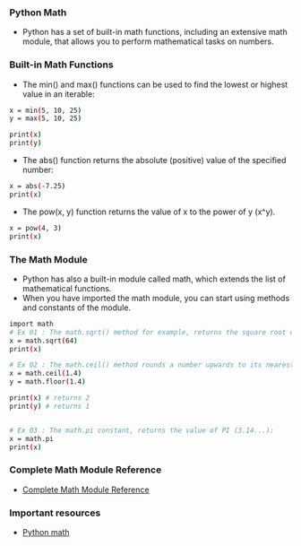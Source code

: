 ### Python Math
* Python has a set of built-in math functions, including an extensive math module, that allows you to perform mathematical tasks on numbers.

### Built-in Math Functions
* The min() and max() functions can be used to find the lowest or highest value in an iterable:
```bash
x = min(5, 10, 25)
y = max(5, 10, 25)

print(x)
print(y) 
```

* The abs() function returns the absolute (positive) value of the specified number:
```bash
x = abs(-7.25)
print(x) 
```

* The pow(x, y) function returns the value of x to the power of y (x^y).
```bash
x = pow(4, 3)
print(x) 
```

### The Math Module
* Python has also a built-in module called math, which extends the list of mathematical functions.
* When you have imported the math module, you can start using methods and constants of the module.
```bash
import math
# Ex 01 : The math.sqrt() method for example, returns the square root of a number:
x = math.sqrt(64)
print(x) 

# Ex 02 : The math.ceil() method rounds a number upwards to its nearest integer, and the math.floor() method rounds a number downwards to its nearest integer, and returns the result:
x = math.ceil(1.4)
y = math.floor(1.4)

print(x) # returns 2
print(y) # returns 1


# Ex 03 : The math.pi constant, returns the value of PI (3.14...):
x = math.pi
print(x)
```

### Complete Math Module Reference
* [Complete Math Module Reference](https://www.w3schools.com/python/module_math.asp)

### Important resources
* [Python math](https://www.w3schools.com/python/python_math.asp)
